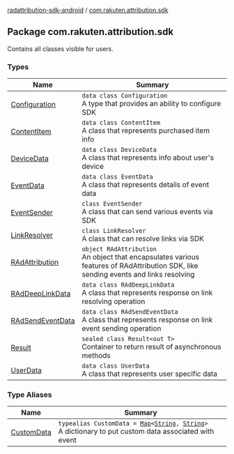 [radattribution-sdk-android](../index.md) / [com.rakuten.attribution.sdk](./index.md)

## Package com.rakuten.attribution.sdk

Contains all classes visible for users.

### Types

| Name | Summary |
|---|---|
| [Configuration](-configuration/index.md) | `data class Configuration`<br>A type that provides an ability to configure SDK |
| [ContentItem](-content-item/index.md) | `data class ContentItem`<br>A class that represents purchased item info |
| [DeviceData](-device-data/index.md) | `data class DeviceData`<br>A class that represents info about user's device |
| [EventData](-event-data/index.md) | `data class EventData`<br>A class that represents details of event data |
| [EventSender](-event-sender/index.md) | `class EventSender`<br>A class that can send various events via SDK |
| [LinkResolver](-link-resolver/index.md) | `class LinkResolver`<br>A class that can resolve links via SDK |
| [RAdAttribution](-r-ad-attribution/index.md) | `object RAdAttribution`<br>An object that encapsulates various features of RAdAttribution SDK, like sending events and links resolving |
| [RAdDeepLinkData](-r-ad-deep-link-data/index.md) | `data class RAdDeepLinkData`<br>A class that represents response on link resolving operation |
| [RAdSendEventData](-r-ad-send-event-data/index.md) | `data class RAdSendEventData`<br>A class that represents response on link event sending operation |
| [Result](-result/index.md) | `sealed class Result<out T>`<br>Container to return result of asynchronous methods |
| [UserData](-user-data/index.md) | `data class UserData`<br>A class that represents user specific data |

### Type Aliases

| Name | Summary |
|---|---|
| [CustomData](-custom-data.md) | `typealias CustomData = `[`Map`](https://kotlinlang.org/api/latest/jvm/stdlib/kotlin.collections/-map/index.html)`<`[`String`](https://kotlinlang.org/api/latest/jvm/stdlib/kotlin/-string/index.html)`, `[`String`](https://kotlinlang.org/api/latest/jvm/stdlib/kotlin/-string/index.html)`>`<br>A dictionary to put custom data associated with event |
